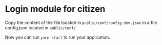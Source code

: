 # Login module for citizen

Copy the content of the file located in `public/conf/config.dev.json` in a file config.json located in `public/conf/`


Now you can run `yarn start` to run your application.
